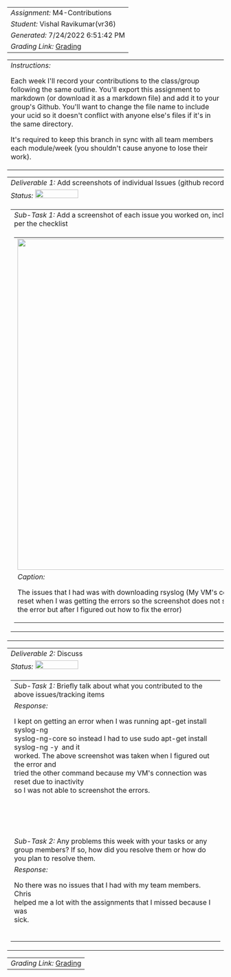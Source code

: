 <table><tr><td> <em>Assignment: </em> M4-Contributions</td></tr>
<tr><td> <em>Student: </em> Vishal Ravikumar(vr36)</td></tr>
<tr><td> <em>Generated: </em> 7/24/2022 6:51:42 PM</td></tr>
<tr><td> <em>Grading Link: </em> <a rel="noreferrer noopener" href="https://learn.ethereallab.app/homework/IT490-451-M22/m4-contributions/grade/vr36" target="_blank">Grading</a></td></tr></table>
<table><tr><td> <em>Instructions: </em> <p>Each week I&#39;ll record your contributions to the class/group following the same outline.
You&#39;ll export this assignment to markdown (or download it as a markdown file) and add it to your group&#39;s Github.
You&#39;ll want to change the file name to include your ucid so it doesn&#39;t conflict with anyone else&#39;s files if it&#39;s in the same directory.</p>
<p>It&#39;s required to keep this branch in sync with all team members each module/week (you shouldn&#39;t cause anyone to lose their work).
 </p>
</td></tr></table>
<table><tr><td> <em>Deliverable 1: </em> Add screenshots of individual Issues (github recorded topics) that you worked on this week </td></tr><tr><td><em>Status: </em> <img width="100" height="20" src="http://via.placeholder.com/400x120/009955/fff?text=Complete"></td></tr>
<tr><td><table><tr><td> <em>Sub-Task 1: </em> Add a screenshot of each issue you worked on, include the link, and the status of the issue per the checklist</td></tr>
<tr><td><table><tr><td><img width="768px" src="https://user-images.githubusercontent.com/92801789/175846377-fb86df85-9cae-4da3-8d8d-49ba68ef380f.PNG"/></td></tr>
<tr><td> <em>Caption:</em> <p>The issues that I had was with downloading rsyslog (My VM&#39;s conncection was<br>reset when I was getting the errors so the screenshot does not show<br>the error but after I figured out how to fix the error) <br></p>
</td></tr>
</table></td></tr>
</table></td></tr>
<table><tr><td> <em>Deliverable 2: </em> Discuss </td></tr><tr><td><em>Status: </em> <img width="100" height="20" src="http://via.placeholder.com/400x120/009955/fff?text=Complete"></td></tr>
<tr><td><table><tr><td> <em>Sub-Task 1: </em> Briefly talk about what you contributed to the above issues/tracking items</td></tr>
<tr><td> <em>Response:</em> <p>I kept on getting an error when I was running apt-get install syslog-ng<br>syslog-ng-core so instead I had to use sudo apt-get install syslog-ng -y&nbsp;&nbsp;and it<br>worked. The above screenshot was taken when I figured out the error and<br>tried the other command because my VM&#39;s connection was reset due to inactivity<br>so I was not able to screenshot the errors.&nbsp;<div><br></div><br></p><br></td></tr>
<tr><td> <em>Sub-Task 2: </em> Any problems this week with your tasks or any group members? If so, how did you resolve them or how do you plan to resolve them.</td></tr>
<tr><td> <em>Response:</em> <p>No there was no issues that I had with my team members. Chris<br>helped me a lot with the assignments that I missed because I was<br>sick.&nbsp;<br></p><br></td></tr>
</table></td></tr>
<table><tr><td><em>Grading Link: </em><a rel="noreferrer noopener" href="https://learn.ethereallab.app/homework/IT490-451-M22/m4-contributions/grade/vr36" target="_blank">Grading</a></td></tr></table>